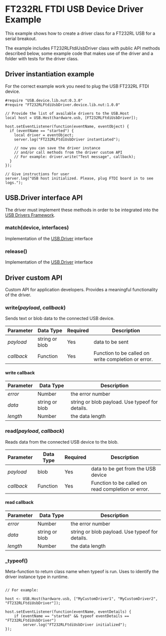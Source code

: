 # FT232RL FTDI USB Device Driver Example

This example shows how to create a driver class for a FT232RL USB for a serial breakout.

The example includes FT232RLFtdiUsbDriver class with public API methods described below, some example code that makes use of the driver and a folder with tests for the driver class.

## Driver instantiation example

For the correct example work you need to plug the USB FT232RL FTDI device.

```squirrel
#require "USB.device.lib.nut:0.3.0"
#require "FT232RLFtdiUsbDriver.device.lib.nut:1.0.0"

// Provide the list of available drivers to the USB.Host
local host = USB.Host(hardware.usb, [FT232RLFtdiUsbDriver]);

host.setEventListener(function(eventName, eventObject) {
  if (eventName == "started") {
    local driver = eventObject;
    server.log("FT232RLFtdiUsbDriver instantiated");

    // now you can save the driver instance 
    // and/or call methods from the driver custom API
    // For example: driver.write("Test message", callback);
  }
});

// Give instructions for user
server.log("USB host initialized. Please, plug FTDI board in to see logs.");
```

## USB.Driver interface API

The driver must implement these methods in order to be integrated into the [USB Drivers Framework](https://github.com/nobitlost/Usb/blob/CSE-433/README.md).

### match(device, interfaces)

Implementation of the [USB.Driver](https://github.com/nobitlost/Usb/blob/CSE-433/README.md#matchdeviceobject-interfaces) interface

### release()

Implementation of the [USB.Driver](https://github.com/nobitlost/Usb/blob/CSE-433/README.md#matchdeviceobject-interfaces) interface

## Driver custom API

Custom API for application developers. Provides a meaningful functionality of the driver.

### write(*payload*, *callback*)

Sends text or blob data to the connected USB device.

| Parameter   | Data Type | Required | Description |
| ----------- | --------- | -------- | ----------- |
| *payload*   | string or blob  | Yes | data to be sent |
| *callback*  | Function  | Yes      | Function to be called on write completion or error. |

#### write callback

| Parameter   | Data Type | Description |
| ----------- | --------- | ----------- |
| *error*   | Number  | the error number |
| *data*  | string or blob  | string or blob payload. Use typeof for details. |
| *length*  | Number  | the data length |


### read(*payload*, *callback*)

Reads data from the connected USB device to the blob.

| Parameter   | Data Type | Required | Description |
| ----------- | --------- | -------- | ----------- |
| *payload*   | blob      | Yes      | data to be get from the USB device |
| *callback*  | Function  | Yes      | Function to be called on read completion or error. |


#### read callback

| Parameter   | Data Type | Description |
| ----------- | --------- | ----------- |
| *error*   | Number  | the error number |
| *data*  | string or blob  | string or blob payload. Use typeof for details. |
| *length*  | Number  | the data length |


### _typeof()

Meta-function to return class name when typeof <instance> is run. Uses to identify the driver instance type in runtime.
  
```squirrel

// For example:

host <- USB.Host(hardware.usb, ["MyCustomDriver1", "MyCustomDriver2", "FT232RLFtdiUsbDriver"]);

host.setEventListener(function(eventName, eventDetails) {
    if (eventName == "started" && typeof eventDetails == "FT232RLFtdiUsbDriver")
        server.log("FT232RLFtdiUsbDriver initialized");
});

```
